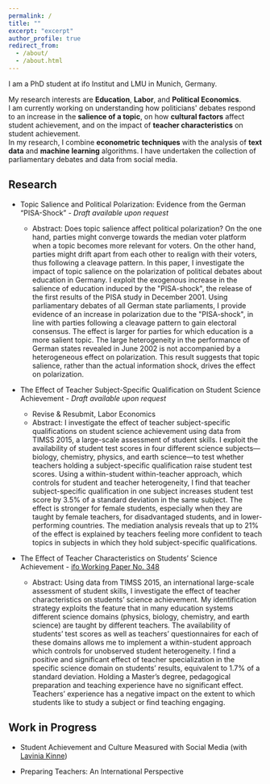 ```yaml
---
permalink: /
title: ""
excerpt: "excerpt"
author_profile: true
redirect_from: 
  - /about/
  - /about.html
---
```


I am a PhD student at ifo Institut and LMU in Munich, Germany.

My research interests are **Education**, **Labor**, and **Political Economics**.\
I am currently working on understanding how politicians' debates respond to an increase in the **salience of a topic**, on how **cultural factors** affect student achievement, and on the impact of **teacher characteristics** on student achievement.\
In my research, I combine **econometric techniques** with the analysis of **text data** and **machine learning** algorithms. I have undertaken the collection of parliamentary debates and data from social media.

Research
------
* Topic Salience and Political Polarization: Evidence from the German “PISA-Shock” - *Draft available upon request*
	* Abstract: Does topic salience affect political polarization? On the one hand, parties might converge towards the median voter platform when a topic becomes more relevant for voters. On the other hand, parties might drift apart from each other to realign with their voters, thus following a cleavage pattern. In this paper, I investigate the impact of topic salience on the polarization of political debates about education in Germany. I exploit the exogenous increase in the salience of education induced by the "PISA-shock", the release of the first results of the PISA study in December 2001. Using parliamentary debates of all German state parliaments, I provide evidence of an increase in polarization due to the "PISA-shock", in line with parties following a cleavage pattern to gain electoral consensus. The effect is larger for parties for which education is a more salient topic. The large heterogeneity in the performance of German states revealed in June 2002 is not accompanied by a heterogeneous effect on polarization. This result suggests that topic salience, rather than the actual information shock, drives the effect on polarization.

* The Effect of Teacher Subject-Specific Qualification on Student Science Achievement - *Draft available upon request*
	* Revise & Resubmit, Labor Economics
	* Abstract: I investigate the effect of teacher subject-specific qualifications on student science achievement using data from TIMSS 2015, a large-scale assessment of student skills. I exploit the availability of student test scores in four different science subjects—biology, chemistry, physics, and earth science—to test whether teachers holding a subject-specific qualification raise student test scores. Using a within-student within-teacher approach, which controls for student and teacher heterogeneity, I find that teacher subject-specific qualification in one subject increases student test score by 3.5% of a standard deviation in the same subject. The effect is stronger for female students, especially when they are taught by female teachers, for disadvantaged students, and in lower-performing countries. The mediation analysis reveals that up to 21% of the effect is explained by teachers feeling more confident to teach topics in subjects in which they hold subject-specific qualifications.

* The Effect of Teacher Characteristics on Students’ Science Achievement - [ifo Working Paper No. 348](https://www.ifo.de/DocDL/wp-2021-348-sancassani-science-teachers.pdf) 
	* Abstract: Using data from TIMSS 2015, an international large-scale assessment of student skills, I investigate the effect of teacher characteristics on students’ science achievement. My identification strategy exploits the feature that in many education systems different science domains (physics, biology, chemistry, and earth science) are taught by different teachers. The availability of students’ test scores as well as teachers’ questionnaires for each of these domains allows me to implement a within-student approach which controls for unobserved student heterogeneity. I find a positive and significant effect of teacher specialization in the specific science domain on students’ results, equivalent to 1.7% of a standard deviation. Holding a Master’s degree, pedagogical preparation and teaching experience have no significant effect. Teachers’ experience has a negative impact on the extent to which students like to study a subject or find teaching engaging. 


Work in Progress
------

* Student Achievement and Culture Measured with Social Media (with [Lavinia Kinne](https://sites.google.com/view/laviniakinne/startseite))

* Preparing Teachers: An International Perspective